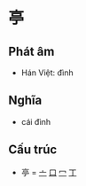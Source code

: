 # 亭

## Phát âm
* Hán Việt: đình

## Nghĩa
* cái đình

## Cấu trúc
* 亭 = [亠](亠.md) [口](口.md) [冖](冖.md) [丁](丁.md)

<script>window.HANZI_FIELD='亭';</script>